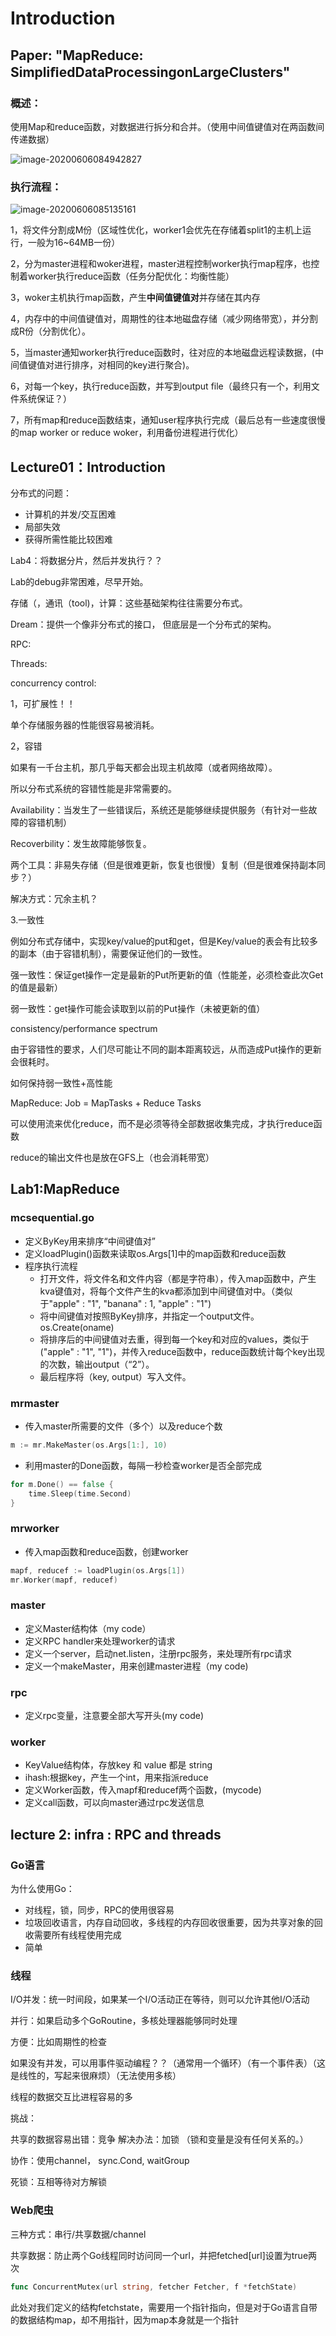 # Introduction

## Paper:  "MapReduce: SimpliﬁedDataProcessingonLargeClusters"

### **概述：**

使用Map和reduce函数，对数据进行拆分和合并。（使用中间值键值对在两函数间传递数据）

![image-20200606084942827](C:\Users\zhang\AppData\Roaming\Typora\typora-user-images\image-20200606084942827.png)

### **执行流程：**

![image-20200606085135161](C:\Users\zhang\AppData\Roaming\Typora\typora-user-images\image-20200606085135161.png)

1，将文件分割成M份（区域性优化，worker1会优先在存储着split1的主机上运行，一般为16~64MB一份）

2，分为master进程和woker进程，master进程控制worker执行map程序，也控制着worker执行reduce函数（任务分配优化：均衡性能）

3，woker主机执行map函数，产生**中间值键值对**并存储在其内存

4，内存中的中间值键值对，周期性的往本地磁盘存储（减少网络带宽），并分割成R份（分割优化）。

5，当master通知worker执行reduce函数时，往对应的本地磁盘远程读数据，(中间值键值对进行排序，对相同的key进行聚合)。

6，对每一个key，执行reduce函数，并写到output file（最终只有一个，利用文件系统保证？）

7，所有map和reduce函数结束，通知user程序执行完成（最后总有一些速度很慢的map worker or reduce woker，利用备份进程进行优化）

## Lecture01：Introduction

分布式的问题：

* 计算机的并发/交互困难
* 局部失效
* 获得所需性能比较困难

Lab4：将数据分片，然后并发执行？？

Lab的debug非常困难，尽早开始。

存储（，通讯（tool)，计算：这些基础架构往往需要分布式。 

Dream：提供一个像非分布式的接口， 但底层是一个分布式的架构。

RPC:

Threads:

concurrency control:

1，可扩展性！！

单个存储服务器的性能很容易被消耗。

2，容错

如果有一千台主机，那几乎每天都会出现主机故障（或者网络故障）。

所以分布式系统的容错性能是非常需要的。

Availability：当发生了一些错误后，系统还是能够继续提供服务（有针对一些故障的容错机制）

Recoverbility：发生故障能够恢复。

两个工具：非易失存储（但是很难更新，恢复也很慢）复制（但是很难保持副本同步？）

解决方式：冗余主机？

3.一致性

例如分布式存储中，实现key/value的put和get，但是Key/value的表会有比较多的副本（由于容错机制），需要保证他们的一致性。

强一致性：保证get操作一定是最新的Put所更新的值（性能差，必须检查此次Get的值是最新）

弱一致性：get操作可能会读取到以前的Put操作（未被更新的值）

consistency/performance spectrum

由于容错性的要求，人们尽可能让不同的副本距离较远，从而造成Put操作的更新会很耗时。

如何保持弱一致性+高性能

MapReduce: Job = MapTasks + Reduce Tasks

可以使用流来优化reduce，而不是必须等待全部数据收集完成，才执行reduce函数

reduce的输出文件也是放在GFS上（也会消耗带宽）

## Lab1:MapReduce

### mcsequential.go

* 定义ByKey用来排序“中间键值对”
* 定义loadPlugin()函数来读取os.Args[1]中的map函数和reduce函数
* 程序执行流程
  * 打开文件，将文件名和文件内容（都是字符串），传入map函数中，产生kva键值对，将每个文件产生的kva都添加到中间键值对中。（类似于"apple" : "1", "banana" : 1, "apple" : "1")
  * 将中间键值对按照ByKey排序，并指定一个output文件。os.Create(oname)
  * 将排序后的中间键值对去重，得到每一个key和对应的values，类似于("apple" : "1", "1")，并传入reduce函数中，reduce函数统计每个key出现的次数，输出output（“2”）。
  * 最后程序将（key, output）写入文件。

### mrmaster

* 传入master所需要的文件（多个）以及reduce个数

```go
m := mr.MakeMaster(os.Args[1:], 10)
```

* 利用master的Done函数，每隔一秒检查worker是否全部完成

```go
for m.Done() == false {
    time.Sleep(time.Second)
}
```

### mrworker

* 传入map函数和reduce函数，创建worker

```go
mapf, reducef := loadPlugin(os.Args[1])
mr.Worker(mapf, reducef)
```

### master

* 定义Master结构体（my code）
* 定义RPC handler来处理worker的请求
* 定义一个server，启动net.listen，注册rpc服务，来处理所有rpc请求
* 定义一个makeMaster，用来创建master进程（my code)

### rpc

* 定义rpc变量，注意要全部大写开头(my code)

### worker

* KeyValue结构体，存放key 和 value 都是 string
* ihash:根据key，产生一个int，用来指派reduce
* 定义Worker函数，传入mapf和reducef两个函数，(mycode)
* 定义call函数，可以向master通过rpc发送信息

## lecture 2: infra : RPC and threads

### Go语言

为什么使用Go：

* 对线程，锁，同步，RPC的使用很容易
* 垃圾回收语言，内存自动回收，多线程的内存回收很重要，因为共享对象的回收需要所有线程使用完成
* 简单

### 线程

I/O并发：统一时间段，如果某一个I/O活动正在等待，则可以允许其他I/O活动

 并行：如果启动多个GoRoutine，多核处理器能够同时处理

方便：比如周期性的检查

如果没有并发，可以用事件驱动编程？？（通常用一个循环）（有一个事件表）（这是线性的，写起来很麻烦）（无法使用多核）

线程的数据交互比进程容易的多

挑战：

共享的数据容易出错：竞争  解决办法：加锁 （锁和变量是没有任何关系的。）

协作：使用channel， sync.Cond, waitGroup

死锁：互相等待对方解锁

### Web爬虫

三种方式：串行/共享数据/channel

共享数据：防止两个Go线程同时访问同一个url，并把fetched[url]设置为true两次

```go
func ConcurrentMutex(url string, fetcher Fetcher, f *fetchState) 
```

此处对我们定义的结构fetchstate，需要用一个指针指向，但是对于Go语言自带的数据结构map，却不用指针，因为map本身就是一个指针

